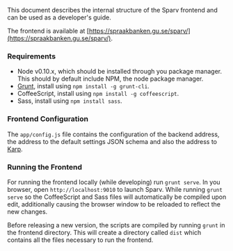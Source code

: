 
This document describes the internal structure of the Sparv frontend
and can be used as a developer's guide.

The frontend is available at
[https://spraakbanken.gu.se/sparv/](https://spraakbanken.gu.se/sparv/).

### Requirements

 * Node v0.10.x, which should be installed through you package manager. This should by default include NPM, the node package manager.
 * [Grunt](http://gruntjs.com/), install using `npm install -g grunt-cli`.
 * CoffeeScript, install using `npm install -g coffeescript`.
 * Sass, install using `npm install sass`.

### Frontend Configuration

 The `app/config.js` file contains the configuration of the backend address, the
 address to the default settings JSON schema and also the address to [Karp](https://spraakbanken.gu.se/karp/).

### Running the Frontend

 For running the frontend locally (while developing) run `grunt serve`.
 In you browser, open `http://localhost:9010` to launch Sparv.
 While running `grunt serve` so the CoffeeScript and Sass files will automatically
 be compiled upon edit, additionally causing the browser window to be reloaded to
 reflect the new changes.

 Before releasing a new version, the scripts are compiled by running `grunt` in the frontend directory.
 This will create a directory called `dist` which contains all the files necessary
 to run the frontend.
